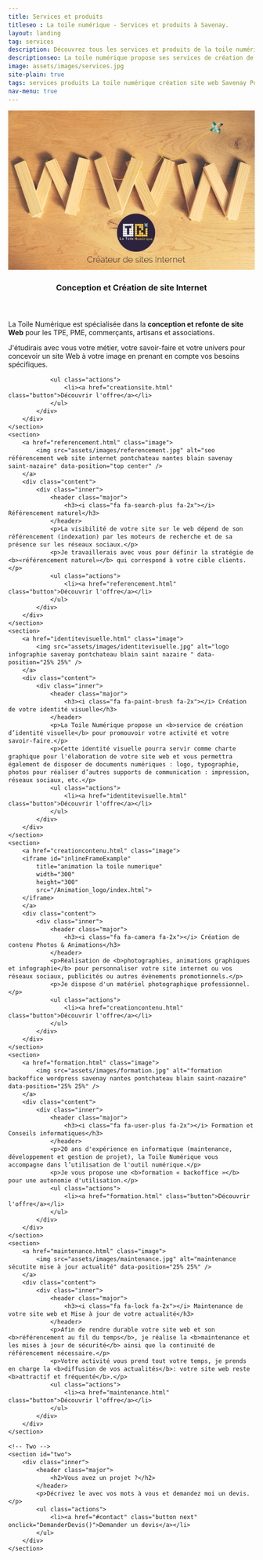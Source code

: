 ```yaml
---
title: Services et produits
titleseo : La toile numérique - Services et produits à Savenay.
layout: landing
tag: services
description: Découvrez tous les services et produits de la toile numérique
descriptionseo: La toile numérique propose ses services de création de site Internet, de référencement naturel SEO et autres prestations à Savenay 44260.
image: assets/images/services.jpg
site-plain: true
tags: services produits La toile numérique création site web Savenay Pontchateau Blain Saint-Nazaire Internet webdesign
nav-menu: true
---
```


<!-- Main -->
<div id="main">

<!-- One -->
<section id="one" class="spotlights">
	<section>
		<a href="creationsite.html" class="image">
			<img src="assets/images/creationsite.jpg" alt=" site internet web webdesigner creation savenay blain saint-nazaire pontchateau" data-position="center center" />
		</a>
		<div class="content">
			<div class="inner">
				<header class="major">
					<h3><i class="fa fa-magic fa-2x"></i> Conception et Création de site Internet</h3>
				</header>
				<p>La Toile Numérique est spécialisée dans la <b>conception et refonte de site Web</b> pour les TPE, PME, commerçants, artisans et associations.</p>
				<p>J'étudirais avec vous votre métier, votre savoir-faire et votre univers pour concevoir un site Web à votre image en prenant en compte vos besoins spécifiques.</p>
				
				<ul class="actions">
					<li><a href="creationsite.html" class="button">Découvrir l'offre</a></li>
				</ul>
			</div>
		</div>
	</section>
	<section>
		<a href="referencement.html" class="image">
			<img src="assets/images/referencement.jpg" alt="seo référencement web site internet pontchateau nantes blain savenay saint-nazaire" data-position="top center" />
		</a>
		<div class="content">
			<div class="inner">
				<header class="major">
					<h3><i class="fa fa-search-plus fa-2x"></i> Référencement naturel</h3>
				</header>
				<p>La visibilité de votre site sur le web dépend de son référencement (indexation) par les moteurs de recherche et de sa présence sur les réseaux sociaux.</p>
				<p>Je travaillerais avec vous pour définir la stratégie de <b>«référencement naturel»</b> qui correspond à votre cible clients.</p>
				<ul class="actions">
					<li><a href="referencement.html" class="button">Découvrir l'offre</a></li>
				</ul>
			</div>
		</div>
	</section>
	<section>
		<a href="identitevisuelle.html" class="image">
			<img src="assets/images/identitevisuelle.jpg" alt="logo infographie savenay pontchateau blain saint nazaire " data-position="25% 25%" />
		</a>
		<div class="content">
			<div class="inner">
				<header class="major">
					<h3><i class="fa fa-paint-brush fa-2x"></i> Création de votre identité visuelle</h3>
				</header>
				<p>La Toile Numérique propose un <b>service de création d’identité visuelle</b> pour promouvoir votre activité et votre savoir-faire.</p>
				<p>Cette identité visuelle pourra servir comme charte graphique pour l'élaboration de votre site web et vous permettra également de disposer de documents numériques : logo, typographie, photos pour réaliser d’autres supports de communication : impression, réseaux sociaux, etc.</p>
				<ul class="actions">
					<li><a href="identitevisuelle.html" class="button">Découvrir l'offre</a></li>
				</ul>
			</div>
		</div>
	</section>
	<section>
		<a href="creationcontenu.html" class="image">
		<iframe id="inlineFrameExample"
			title="animation la toile numerique"
			width="300"
			height="300"
			src="/Animation_logo/index.html"> 
		</iframe>
		</a>
		<div class="content">
			<div class="inner">
				<header class="major">
					<h3><i class="fa fa-camera fa-2x"></i> Création de contenu Photos & Animations</h3>
				</header>
				<p>Réalisation de <b>photographies, animations graphiques et infographie</b> pour personnaliser votre site internet ou vos réseaux sociaux, publicités ou autres évènements promotionnels.</p>
				<p>Je dispose d'un matériel photographique professionnel.</p>
				<ul class="actions">
					<li><a href="creationcontenu.html" class="button">Découvrir l'offre</a></li>
				</ul>
			</div>
		</div>
	</section>		
	<section>
		<a href="formation.html" class="image">
			<img src="assets/images/formation.jpg" alt="formation backoffice wordpress savenay nantes pontchateau blain saint-nazaire" data-position="25% 25%" />
		</a>
		<div class="content">
			<div class="inner">
				<header class="major">
					<h3><i class="fa fa-user-plus fa-2x"></i> Formation et Conseils informatiques</h3>
				</header>
				<p>20 ans d'expérience en informatique (maintenance, développement et gestion de projet), la Toile Numérique vous accompagne dans l’utilisation de l'outil numérique.</p>
				<p>Je vous propose une <b>formation « backoffice »</b> pour une autonomie d'utilisation.</p>
				<ul class="actions">
					<li><a href="formation.html" class="button">Découvrir l'offre</a></li>
				</ul>
			</div>
		</div>
	</section>
	<section>
		<a href="maintenance.html" class="image">
			<img src="assets/images/maintenance.jpg" alt="maintenance sécutite mise à jour actualité" data-position="25% 25%" />
		</a>
		<div class="content">
			<div class="inner">
				<header class="major">
					<h3><i class="fa fa-lock fa-2x"></i> Maintenance de votre site web et Mise à jour de votre actualité</h3>
				</header>
				<p>Afin de rendre durable votre site web et son <b>référencement au fil du temps</b>, je réalise la <b>maintenance et les mises à jour de sécurité</b> ainsi que la continuité de référencement nécessaire.</p>
				<p>Votre activité vous prend tout votre temps, je prends en charge la <b>diffusion de vos actualités</b>: votre site web reste <b>attractif et fréquenté</b>.</p>
				<ul class="actions">
					<li><a href="maintenance.html" class="button">Découvrir l'offre</a></li>
				</ul>
			</div>
		</div>
	</section>	
</section>

	<!-- Two -->
	<section id="two">
		<div class="inner">
			<header class="major">
				<h2>Vous avez un projet ?</h2>
			</header>
			<p>Décrivez le avec vos mots à vous et demandez moi un devis.</p>
			<ul class="actions">
				<li><a href="#contact" class="button next" onclick="DemanderDevis()">Demander un devis</a></li>			
			</ul>
		</div>
	</section>

</div>
